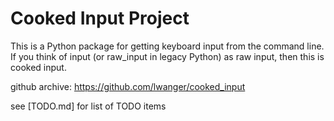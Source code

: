 
# Cooked Input Project

This is a Python package for getting keyboard input from the command line. If 
you think of input (or raw_input in legacy Python) as raw input, then this is 
cooked input.

github archive: https://github.com/lwanger/cooked_input

see [TODO.md] for list of TODO items
